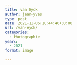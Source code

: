 ```yaml
---
title: van Eyck
author: jean-yves
type: post
date: 2021-11-06T10:44:40+00:00
url: /van-eyck/
categories:
  - Photographie
years:
  - 2021
format: image

---
```

